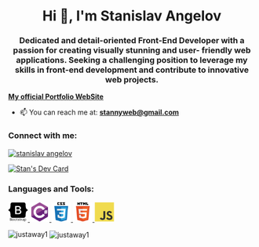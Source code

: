 <h1 align="center">Hi 👋, I'm Stanislav Angelov</h1>
<h3 align="center">Dedicated and detail-oriented Front-End Developer with
a passion for creating visually stunning and user-
friendly web applications. Seeking a challenging
position to leverage my skills in front-end development
and contribute to innovative web projects.</h3>

**[My official Portfolio WebSite](https://justaway1.github.io/stannyweb/)**

- 📫 You can reach me at: **stannyweb@gmail.com**

<h3 align="left">Connect with me:</h3>

<p align="left">
<a href="https://linkedin.com/in/stan-angelov" target="blank"><img align="center" src="https://raw.githubusercontent.com/rahuldkjain/github-profile-readme-generator/master/src/images/icons/Social/linked-in-alt.svg" alt="stanislav angelov" height="30" width="40" /></a>
</p>

<a href="https://app.daily.dev/stannyweb"><img src="https://api.daily.dev/devcards/223682c4949b461392a79c58fb4051bf.png?r=ex3" width="400" alt="Stan's Dev Card"/></a>

<h3 align="left">Languages and Tools:</h3>
<p align="left"> <a href="https://getbootstrap.com" target="_blank" rel="noreferrer"> <img src="https://raw.githubusercontent.com/devicons/devicon/master/icons/bootstrap/bootstrap-plain-wordmark.svg" alt="bootstrap" width="40" height="40"/> </a> <a href="https://www.w3schools.com/cs/" target="_blank" rel="noreferrer"> <img src="https://raw.githubusercontent.com/devicons/devicon/master/icons/csharp/csharp-original.svg" alt="csharp" width="40" height="40"/> </a> <a href="https://www.w3schools.com/css/" target="_blank" rel="noreferrer"> <img src="https://raw.githubusercontent.com/devicons/devicon/master/icons/css3/css3-original-wordmark.svg" alt="css3" width="40" height="40"/> </a> <a href="https://www.w3.org/html/" target="_blank" rel="noreferrer"> <img src="https://raw.githubusercontent.com/devicons/devicon/master/icons/html5/html5-original-wordmark.svg" alt="html5" width="40" height="40"/> </a> <a href="https://developer.mozilla.org/en-US/docs/Web/JavaScript" target="_blank" rel="noreferrer"> <img src="https://raw.githubusercontent.com/devicons/devicon/master/icons/javascript/javascript-original.svg" alt="javascript" width="40" height="40"/> </a> </p>

<p><img align="left" src="https://github-readme-stats.vercel.app/api/top-langs?username=justaway1&show_icons=true&locale=en&layout=compact" alt="justaway1" /></p>

<p>&nbsp;<img align="center" src="https://github-readme-stats.vercel.app/api?username=justaway1&show_icons=true&locale=en" alt="justaway1" /></p>
